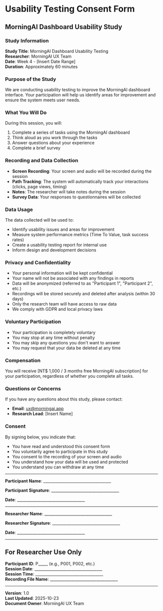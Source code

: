 # Usability Testing Consent Form

## MorningAI Dashboard Usability Study

### Study Information

**Study Title**: MorningAI Dashboard Usability Testing  
**Researcher**: MorningAI UX Team  
**Date**: Week 4 - [Insert Date Range]  
**Duration**: Approximately 60 minutes

### Purpose of the Study

We are conducting usability testing to improve the MorningAI dashboard interface. Your participation will help us identify areas for improvement and ensure the system meets user needs.

### What You Will Do

During this session, you will:
1. Complete a series of tasks using the MorningAI dashboard
2. Think aloud as you work through the tasks
3. Answer questions about your experience
4. Complete a brief survey

### Recording and Data Collection

- **Screen Recording**: Your screen and audio will be recorded during the session
- **Path Tracking**: The system will automatically track your interactions (clicks, page views, timing)
- **Notes**: The researcher will take notes during the session
- **Survey Data**: Your responses to questionnaires will be collected

### Data Usage

The data collected will be used to:
- Identify usability issues and areas for improvement
- Measure system performance metrics (Time To Value, task success rates)
- Create a usability testing report for internal use
- Inform design and development decisions

### Privacy and Confidentiality

- Your personal information will be kept confidential
- Your name will not be associated with any findings in reports
- Data will be anonymized (referred to as "Participant 1", "Participant 2", etc.)
- Recordings will be stored securely and deleted after analysis (within 30 days)
- Only the research team will have access to raw data
- We comply with GDPR and local privacy laws

### Voluntary Participation

- Your participation is completely voluntary
- You may stop at any time without penalty
- You may skip any questions you don't want to answer
- You may request that your data be deleted at any time

### Compensation

You will receive [NT$ 1,000 / 3 months free MorningAI subscription] for your participation, regardless of whether you complete all tasks.

### Questions or Concerns

If you have any questions about this study, please contact:
- **Email**: ux@morningai.app
- **Research Lead**: [Insert Name]

### Consent

By signing below, you indicate that:
- You have read and understood this consent form
- You voluntarily agree to participate in this study
- You consent to the recording of your screen and audio
- You understand how your data will be used and protected
- You understand you can withdraw at any time

---

**Participant Name**: ___________________________________

**Participant Signature**: ___________________________________

**Date**: ___________________________________

---

**Researcher Name**: ___________________________________

**Researcher Signature**: ___________________________________

**Date**: ___________________________________

---

## For Researcher Use Only

**Participant ID**: P_____ (e.g., P001, P002, etc.)  
**Session Date**: ___________________________________  
**Session Time**: ___________________________________  
**Recording File Name**: ___________________________________

---

**Version**: 1.0  
**Last Updated**: 2025-10-23  
**Document Owner**: MorningAI UX Team

